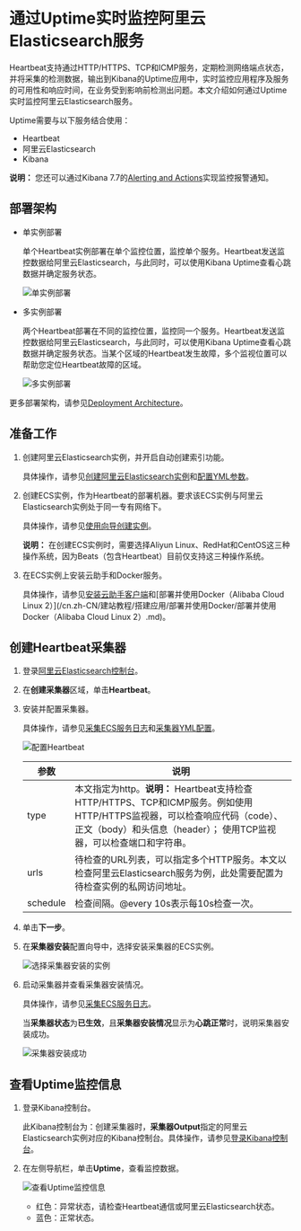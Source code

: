 # 通过Uptime实时监控阿里云Elasticsearch服务

Heartbeat支持通过HTTP/HTTPS、TCP和ICMP服务，定期检测网络端点状态，并将采集的检测数据，输出到Kibana的Uptime应用中，实时监控应用程序及服务的可用性和响应时间，在业务受到影响前检测出问题。本文介绍如何通过Uptime实时监控阿里云Elasticsearch服务。

Uptime需要与以下服务结合使用：

-   Heartbeat
-   阿里云Elasticsearch
-   Kibana

**说明：** 您还可以通过Kibana 7.7的[Alerting and Actions](https://www.elastic.co/guide/en/kibana/7.7/alerting-getting-started.html#alerting-setup-prerequisites)实现监控报警通知。

## 部署架构

-   单实例部署

    单个Heartbeat实例部署在单个监控位置，监控单个服务。Heartbeat发送监控数据给阿里云Elasticsearch，与此同时，可以使用Kibana Uptime查看心跳数据并确定服务状态。

    ![单实例部署](https://static-aliyun-doc.oss-accelerate.aliyuncs.com/assets/img/zh-CN/1271239061/p207825.png)

-   多实例部署

    两个Heartbeat部署在不同的监控位置，监控同一个服务。Heartbeat发送监控数据给阿里云Elasticsearch，与此同时，可以使用Kibana Uptime查看心跳数据并确定服务状态。当某个区域的Heartbeat发生故障，多个监视位置可以帮助您定位Heartbeat故障的区域。

    ![多实例部署](https://static-aliyun-doc.oss-accelerate.aliyuncs.com/assets/img/zh-CN/1271239061/p207826.png)


更多部署架构，请参见[Deployment Architecture](https://www.elastic.co/guide/en/uptime/7.9/uptime-deployment-arch.html)。

## 准备工作

1.  创建阿里云Elasticsearch实例，并开启自动创建索引功能。

    具体操作，请参见[创建阿里云Elasticsearch实例](/cn.zh-CN/Elasticsearch/实例管理/创建阿里云Elasticsearch实例.md)和[配置YML参数](/cn.zh-CN/Elasticsearch/集群配置/配置YML参数.md)。

2.  创建ECS实例，作为Heartbeat的部署机器。要求该ECS实例与阿里云Elasticsearch实例处于同一专有网络下。

    具体操作，请参见[使用向导创建实例](/cn.zh-CN/实例/创建实例/使用向导创建实例.md)。

    **说明：** 在创建ECS实例时，需要选择Aliyun Linux、RedHat和CentOS这三种操作系统，因为Beats（包含Heartbeat）目前仅支持这三种操作系统。

3.  在ECS实例上安装云助手和Docker服务。

    具体操作，请参见[安装云助手客户端](/cn.zh-CN/运维与监控/云助手/配置云助手客户端/安装云助手客户端.md)和[部署并使用Docker（Alibaba Cloud Linux 2）](/cn.zh-CN/建站教程/搭建应用/部署并使用Docker/部署并使用Docker（Alibaba Cloud Linux 2）.md)。


## 创建Heartbeat采集器

1.  登录[阿里云Elasticsearch控制台](https://elasticsearch.console.aliyun.com/#/home)。

2.  在**创建采集器**区域，单击**Heartbeat**。

3.  安装并配置采集器。

    具体操作，请参见[采集ECS服务日志](/cn.zh-CN/Beats/采集ECS服务日志.md)和[采集器YML配置](/cn.zh-CN/Beats/采集器YML配置.md)。

    ![配置Heartbeat](https://static-aliyun-doc.oss-accelerate.aliyuncs.com/assets/img/zh-CN/1271239061/p207864.png)

    |参数|说明|
    |--|--|
    |type|本文指定为http。**说明：** Heartbeat支持检查HTTP/HTTPS、TCP和ICMP服务。例如使用HTTP/HTTPS监视器，可以检查响应代码（code）、正文（body）和头信息（header）； 使用TCP监视器，可以检查端口和字符串。 |
    |urls|待检查的URL列表，可以指定多个HTTP服务。本文以检查阿里云Elasticsearch服务为例，此处需要配置为待检查实例的私网访问地址。|
    |schedule|检查间隔。@every 10s表示每10s检查一次。|

4.  单击**下一步**。

5.  在**采集器安装**配置向导中，选择安装采集器的ECS实例。

    ![选择采集器安装的实例](https://static-aliyun-doc.oss-accelerate.aliyuncs.com/assets/img/zh-CN/3112659951/p82419.png)

6.  启动采集器并查看采集器安装情况。

    具体操作，请参见[采集ECS服务日志](/cn.zh-CN/Beats/采集ECS服务日志.md)。

    当**采集器状态**为**已生效**，且**采集器安装情况**显示为**心跳正常**时，说明采集器安装成功。

    ![采集器安装成功](https://static-aliyun-doc.oss-accelerate.aliyuncs.com/assets/img/zh-CN/1271239061/p208030.png)


## 查看Uptime监控信息

1.  登录Kibana控制台。

    此Kibana控制台为：创建采集器时，**采集器Output**指定的阿里云Elasticsearch实例对应的Kibana控制台。具体操作，请参见[登录Kibana控制台](/cn.zh-CN/Elasticsearch/可视化控制/Kibana/登录Kibana控制台.md)。

2.  在左侧导航栏，单击**Uptime**，查看监控数据。

    ![查看Uptime监控信息](https://static-aliyun-doc.oss-accelerate.aliyuncs.com/assets/img/zh-CN/1271239061/p208049.png)

    -   红色：异常状态，请检查Heartbeat通信或阿里云Elasticsearch状态。
    -   蓝色：正常状态。

